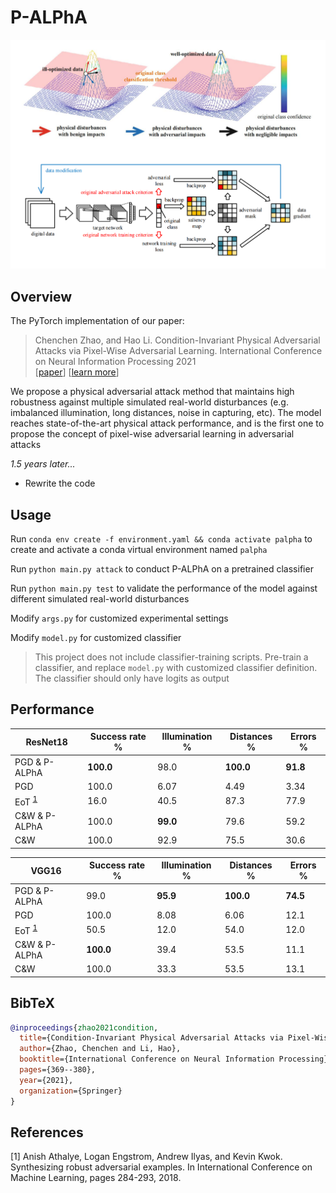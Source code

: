 # P-ALPhA

<div align="center">
    <img src="assets/teaser.png" width="800" />
</div>

## Overview

The PyTorch implementation of our paper:
> Chenchen Zhao, and Hao Li. Condition-Invariant Physical Adversarial Attacks via Pixel-Wise Adversarial Learning. International Conference on Neural Information Processing 2021 <br>
> [[paper](https://link.springer.com/chapter/10.1007/978-3-030-92270-2_32)] [[learn more]()]

We propose a physical adversarial attack method that maintains high robustness against multiple simulated real-world disturbances (e.g. imbalanced illumination, long distances, noise in capturing, etc). The model reaches state-of-the-art physical attack performance, and is the first one to propose the concept of pixel-wise adversarial learning in adversarial attacks

*1.5 years later...*
- Rewrite the code

## Usage

Run `conda env create -f environment.yaml && conda activate palpha` to create and activate a conda virtual environment named `palpha`

Run `python main.py attack` to conduct P-ALPhA on a pretrained classifier

Run `python main.py test` to validate the performance of the model against different simulated real-world disturbances

Modify `args.py` for customized experimental settings

Modify `model.py` for customized classifier

> This project does not include classifier-training scripts. Pre-train a classifier, and replace `model.py` with customized classifier definition. The classifier should only have logits as output

## Performance

| ResNet18 | Success rate % | Illumination % | Distances % | Errors % |
| --- | --- | --- | --- | --- |
| PGD & P-ALPhA | **100.0** | 98.0 | **100.0** | **91.8** |
| PGD | 100.0 | 6.07 | 4.49 | 3.34 |
| EoT <sup>[1](#eot)</sup> | 16.0 | 40.5 | 87.3 | 77.9 |
| C&W & P-ALPhA | 100.0 | **99.0** | 79.6 | 59.2 |
| C&W | 100.0 | 92.9 | 75.5 | 30.6 |

| VGG16 | Success rate % | Illumination % | Distances % | Errors % |
| --- | --- | --- | --- | --- |
| PGD & P-ALPhA | 99.0 | **95.9** | **100.0** | **74.5** |
| PGD | 100.0 | 8.08 | 6.06 | 12.1 |
| EoT <sup>[1](#eot)</sup> | 50.5 | 12.0 | 54.0 | 12.0 |
| C&W & P-ALPhA | **100.0** | 39.4 | 53.5 | 11.1 |
| C&W | 100.0 | 33.3 | 53.5 | 13.1 |

## BibTeX
```bibtex
@inproceedings{zhao2021condition,
  title={Condition-Invariant Physical Adversarial Attacks via Pixel-Wise Adversarial Learning},
  author={Zhao, Chenchen and Li, Hao},
  booktitle={International Conference on Neural Information Processing},
  pages={369--380},
  year={2021},
  organization={Springer}
}
```

## References
<div id="eot"></div>
[1] Anish Athalye, Logan Engstrom, Andrew Ilyas, and Kevin Kwok. Synthesizing robust adversarial examples. In International Conference on Machine Learning, pages 284-293, 2018.
